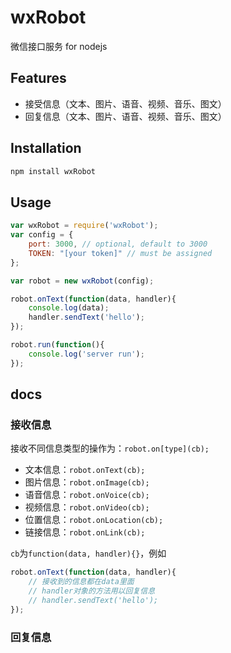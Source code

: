 wxRobot
=======

微信接口服务 for nodejs

## Features

- 接受信息（文本、图片、语音、视频、音乐、图文）
- 回复信息（文本、图片、语音、视频、音乐、图文）


## Installation

```bash
npm install wxRobot
```

## Usage

```javascript
var wxRobot = require('wxRobot');
var config = {
	port: 3000, // optional, default to 3000
	TOKEN: "[your token]" // must be assigned
};

var robot = new wxRobot(config);

robot.onText(function(data, handler){
	console.log(data);
	handler.sendText('hello');
});

robot.run(function(){
	console.log('server run');
});
```

## docs

### 接收信息

接收不同信息类型的操作为：`robot.on[type](cb);`

* 文本信息：`robot.onText(cb);`
* 图片信息：`robot.onImage(cb);`
* 语音信息：`robot.onVoice(cb);`
* 视频信息：`robot.onVideo(cb);`
* 位置信息：`robot.onLocation(cb);`
* 链接信息：`robot.onLink(cb);`

`cb`为`function(data, handler){}`，例如

```javascript
robot.onText(function(data, handler){
	// 接收到的信息都在data里面
	// handler对象的方法用以回复信息
	// handler.sendText('hello');
});
```

### 回复信息